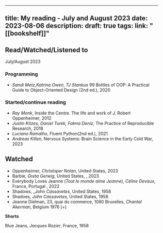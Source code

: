 
---
title: My reading - July and August 2023
date: 2023-08-06
description:
draft: true
tags:
link: "[[bookshelf]]"
---

## Read/Watched/Listened to  
July/August 2023

### Programming

- _Sandi Metz_,_Katrina Owen_, _TJ Stankus_ 99 Bottles of OOP: A Practical Guide to Object-Oriented Design (2nd ed.), 2020

### Started/continue reading

- _Ray Monk_, Inside the Centre. The life and work of J. Robert Oppenheimer, 2012
- _Justin Kitzes, Daniel Turek, Fatma Deniz_,  The Practice of Reproducible Research, 2018
- _Luciano Ramalho_, Fluent Python(2nd ed.), 2021
- _Andreas Killen_, Nervous Systems: Brain Science in the Early Cold War, 2023

## Watched 

- Oppenheimer, _Christoper Nolan_,  United States, 2023
- Barbie,  _Greta Gerwig_, United States, , 2023
- Everybody Loves  Jeanne (_Tout le monde aime Jeanne_), _Céline Devaux_, France, Portugal , 2022
- Shadows,  _John _Cassavetes_,  United States, 1958
- Shadoes, _John Cassavetes_, United States, 1958
- Jeanne Dielman, 23, quai du commerce, 1080 Bruxelles, _Chantal Akerman_, Belgium 1976 (+)

**Shorts**

Blue Jeans, _Jacques Rozier_, France, 1958 





